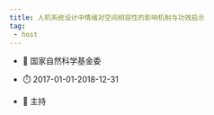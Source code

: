 ```yaml
---
title: 人机系统设计中情绪对空间相容性的影响机制与功效启示
tag:
 - host
---
```

- :notebook: 国家自然科学基金委

- :stopwatch: 2017-01-01-2018-12-31

- :boy: 主持
